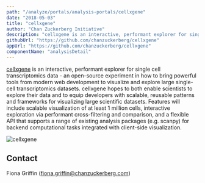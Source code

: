 ```yaml
---
path: "/analyze/portals/analysis-portals/cellxgene"
date: "2018-05-03"
title: "cellxgene"
author: "Chan Zuckerberg Initiative"
description: "cellxgene is an interactive, performant explorer for single cell transcriptomics data."
githubUrl: "https://github.com/chanzuckerberg/cellxgene"
appUrl: "https://github.com/chanzuckerberg/cellxgene"
componentName: "analysisDetail"
---
```


[cellxgene](https://github.com/chanzuckerberg/cellxgene) is an interactive, performant explorer for single cell transcriptomics data - an open-source experiment in how to bring powerful tools from modern web development to visualize and explore large single-cell transcriptomics datasets. cellxgene hopes to both enable scientists to explore their data and to equip developers with scalable, reusable patterns and frameworks for visualizing large scientific datasets. Features will include scalable visualization of at least 1 million cells, interactive exploration via performant cross-filtering and comparison, and a flexible API that supports a range of existing analysis packages (e.g. scanpy) for backend computational tasks integrated with client-side visualization.

<figure-styles shadowless=true>

![cellxgene](../../_images/portals/cellxgene.png)

</figure-styles>

## Contact
Fiona Griffin ([fiona.griffin@chanzuckerberg.com](mailto:fiona.griffin@chanzuckerberg.com))
